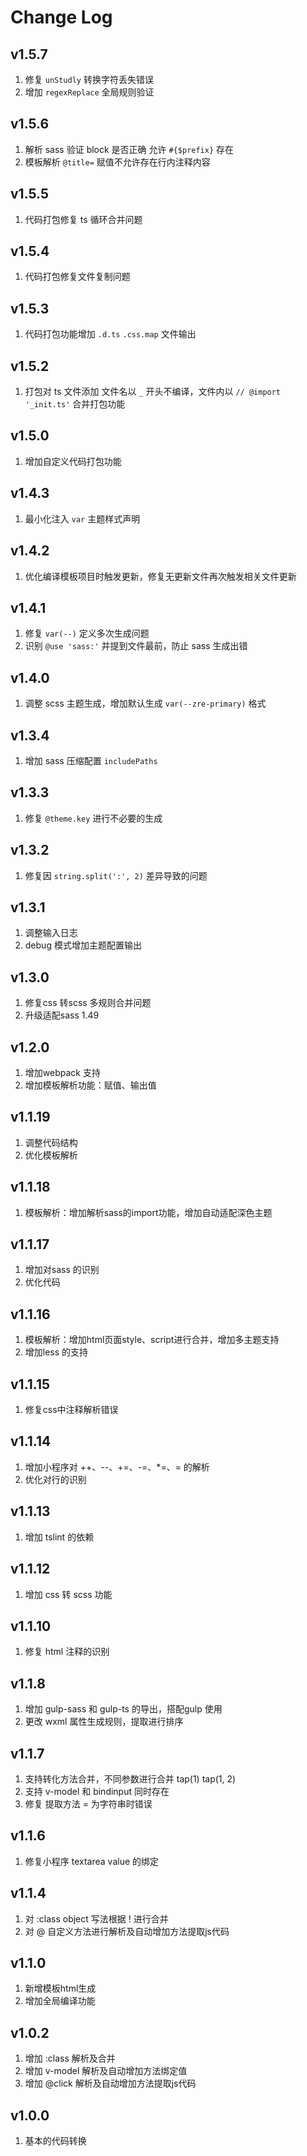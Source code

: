 # Change Log

## v1.5.7

1. 修复 `unStudly` 转换字符丢失错误
2. 增加 `regexReplace` 全局规则验证

## v1.5.6

1. 解析 sass 验证 block 是否正确 允许 `#{$prefix}` 存在
2. 模板解析 `@title=`   赋值不允许存在行内注释内容

## v1.5.5

1. 代码打包修复 ts 循环合并问题

## v1.5.4

1. 代码打包修复文件复制问题

## v1.5.3

1. 代码打包功能增加 `.d.ts` `.css.map` 文件输出

## v1.5.2

1. 打包对 ts 文件添加 文件名以 `_` 开头不编译，文件内以 `// @import '_init.ts'` 合并打包功能

## v1.5.0

1. 增加自定义代码打包功能

## v1.4.3

1. 最小化注入 `var` 主题样式声明

## v1.4.2

1. 优化编译模板项目时触发更新，修复无更新文件再次触发相关文件更新

## v1.4.1

1. 修复 `var(--)` 定义多次生成问题
2. 识别 `@use 'sass:'` 并提到文件最前，防止 sass 生成出错

## v1.4.0

1. 调整 scss 主题生成，增加默认生成 `var(--zre-primary)` 格式 

## v1.3.4

1. 增加 sass 压缩配置 `includePaths`

## v1.3.3

1. 修复 `@theme.key` 进行不必要的生成

## v1.3.2

1. 修复因 `string.split(':', 2)` 差异导致的问题

## v1.3.1

1. 调整输入日志
2. debug 模式增加主题配置输出

## v1.3.0

1. 修复css 转scss 多规则合并问题
2. 升级适配sass 1.49

## v1.2.0

1. 增加webpack 支持
2. 增加模板解析功能：赋值、输出值

## v1.1.19

1. 调整代码结构
2. 优化模板解析

## v1.1.18

1. 模板解析：增加解析sass的import功能，增加自动适配深色主题

## v1.1.17

1. 增加对sass 的识别
2. 优化代码

## v1.1.16

1. 模板解析：增加html页面style、script进行合并，增加多主题支持
2. 增加less 的支持

## v1.1.15

1. 修复css中注释解析错误

## v1.1.14

1. 增加小程序对 ++、--、+=、-=、*=、\= 的解析
2. 优化对行的识别

## v1.1.13

1. 增加 tslint 的依赖

## v1.1.12

1. 增加 css 转 scss 功能

## v1.1.10

1. 修复 html 注释的识别 

## v1.1.8

1. 增加 gulp-sass 和 gulp-ts 的导出，搭配gulp 使用
2. 更改 wxml 属性生成规则，提取进行排序

## v1.1.7

1. 支持转化方法合并，不同参数进行合并 tap(1) tap(1, 2)
2. 支持 v-model 和 bindinput 同时存在
3. 修复 提取方法 = 为字符串时错误

## v1.1.6

1. 修复小程序 textarea value 的绑定

## v1.1.4

1. 对 :class object 写法根据 ! 进行合并
2. 对 @ 自定义方法进行解析及自动增加方法提取js代码

## v1.1.0

1. 新增模板html生成
2. 增加全局编译功能

## v1.0.2

1. 增加 :class 解析及合并
2. 增加 v-model 解析及自动增加方法绑定值
3. 增加 @click 解析及自动增加方法提取js代码


## v1.0.0

1. 基本的代码转换